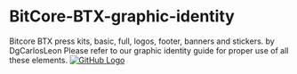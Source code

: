 # BitCore-BTX-graphic-identity
Bitcore BTX press kits, basic, full, logos, footer, banners and stickers. by DgCarlosLeon
Please refer to our graphic identity guide for proper use of all these elements.
<a target="_blank" rel="noopener noreferrer" href="https://bitcore.cc"><img src="https://bitcore.cc/wp-content/uploads/2019/05/bannerBitcoreBrandGithub.png" alt="GitHub Logo" data-canonical-src="https://bitcore.cc/wp-content/uploads/2019/05/bannerBitcoreBrandGithub.png" style="max-width:100%;"></a>
